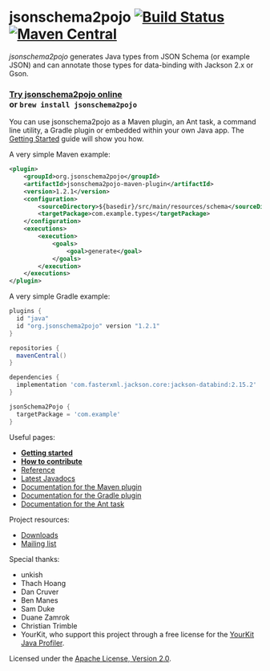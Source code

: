 # jsonschema2pojo [![Build Status](https://github.com/joelittlejohn/jsonschema2pojo/actions/workflows/ci.yml/badge.svg?query=branch%3Amaster)](https://github.com/joelittlejohn/jsonschema2pojo/actions/workflows/ci.yml?query=branch%3Amaster) [![Maven Central](https://maven-badges.herokuapp.com/maven-central/org.jsonschema2pojo/jsonschema2pojo/badge.svg)](http://search.maven.org/#search%7Cga%7C1%7Cg%3A%22org.jsonschema2pojo%22)

_jsonschema2pojo_ generates Java types from JSON Schema (or example JSON) and can annotate those types for data-binding with Jackson 2.x or Gson.

### [Try jsonschema2pojo online](http://jsonschema2pojo.org/)<br>or `brew install jsonschema2pojo`

You can use jsonschema2pojo as a Maven plugin, an Ant task, a command line utility, a Gradle plugin or embedded within your own Java app. The [Getting Started](https://github.com/joelittlejohn/jsonschema2pojo/wiki/Getting-Started) guide will show you how.

A very simple Maven example:
```xml
<plugin>
    <groupId>org.jsonschema2pojo</groupId>
    <artifactId>jsonschema2pojo-maven-plugin</artifactId>
    <version>1.2.1</version>
    <configuration>
        <sourceDirectory>${basedir}/src/main/resources/schema</sourceDirectory>
        <targetPackage>com.example.types</targetPackage>
    </configuration>
    <executions>
        <execution>
            <goals>
                <goal>generate</goal>
            </goals>
        </execution>
    </executions>
</plugin>
```

A very simple Gradle example:

```groovy
plugins {
  id "java"
  id "org.jsonschema2pojo" version "1.2.1"
}

repositories {
  mavenCentral()
}

dependencies {
  implementation 'com.fasterxml.jackson.core:jackson-databind:2.15.2'
}

jsonSchema2Pojo {
  targetPackage = 'com.example'
}
```

Useful pages:
  * **[Getting started](https://github.com/joelittlejohn/jsonschema2pojo/wiki/Getting-Started)**
  * **[How to contribute](https://github.com/joelittlejohn/jsonschema2pojo/blob/master/CONTRIBUTING.md)**
  * [Reference](https://github.com/joelittlejohn/jsonschema2pojo/wiki/Reference)
  * [Latest Javadocs](https://joelittlejohn.github.io/jsonschema2pojo/javadocs/1.2.1/)
  * [Documentation for the Maven plugin](https://joelittlejohn.github.io/jsonschema2pojo/site/1.2.1/generate-mojo.html)
  * [Documentation for the Gradle plugin](https://github.com/joelittlejohn/jsonschema2pojo/tree/master/jsonschema2pojo-gradle-plugin#usage)
  * [Documentation for the Ant task](https://joelittlejohn.github.io/jsonschema2pojo/site/1.2.1/Jsonschema2PojoTask.html)

Project resources:
  * [Downloads](https://github.com/joelittlejohn/jsonschema2pojo/releases)
  * [Mailing list](https://groups.google.com/forum/#!forum/jsonschema2pojo-users)

Special thanks:
* unkish
* Thach Hoang
* Dan Cruver
* Ben Manes
* Sam Duke
* Duane Zamrok
* Christian Trimble
* YourKit, who support this project through a free license for the [YourKit Java Profiler](https://www.yourkit.com/java/profiler).

Licensed under the [Apache License, Version 2.0](http://www.apache.org/licenses/LICENSE-2.0).
